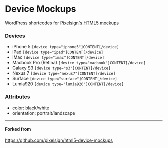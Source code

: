 # Device Mockups

WordPress shortcodes for [Pixelsign's HTML5 mockups](http://aarnis.com/)

### Devices

- iPhone 5 `[device type="iphone5"]CONTENT[/device]`
- iPad `[device type="ipad"]CONTENT[/device]`
- iMac `[device type="imac"]CONTENT[/device]`
- Macbook Pro (Retina) `[device type="macbook"]CONTENT[/device]`
- Galaxy S3 `[device type="s3"]CONTENT[/device]`
- Nexus 7 `[device type="nexus7"]CONTENT[/device]`
- Surface `[device type="surface"]CONTENT[/device]`
- Lumia920 `[device type="lumia920"]CONTENT[/device]`

### Attributes
- color: black/white
- orientation: portrait/landscape

---
#### Forked from

https://github.com/pixelsign/html5-device-mockups